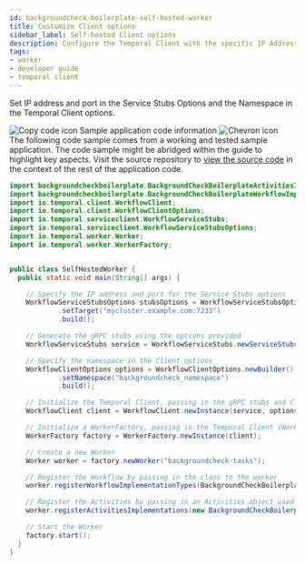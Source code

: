 ```yaml
---
id: backgroundcheck-boilerplate-self-hosted-worker
title: Customize Client options
sidebar_label: Self-hosted Client options
description: Configure the Temporal Client with the specific IP Address of the Temporal Server on your network.
tags:
- worker
- developer guide
- temporal client
---
```


<!-- DO NOT EDIT THIS FILE DIRECTLY.
THIS FILE IS GENERATED from https://github.com/temporalio/documentation-samples-java/blob/main/backgroundcheck/src/main/java/backgroundcheckboilerplate/workers/SelfHostedWorker.java. -->

Set IP address and port in the Service Stubs Options and the Namespace in the
Temporal Client options.

<div class="copycode-notice-container"><div class="copycode-notice"><img data-style="copycode-icon" src="/icons/copycode.png" alt="Copy code icon" /> Sample application code information <img id="i-0aaa325f-7acf-40fd-a941-b82fbbe11853" data-event="clickable-copycode-info" data-style="chevron-icon" src="/icons/chevron.png" alt="Chevron icon" /></div><div id="copycode-info-0aaa325f-7acf-40fd-a941-b82fbbe11853" class="copycode-info">The following code sample comes from a working and tested sample application. The code sample might be abridged within the guide to highlight key aspects. Visit the source repository to <a href="https://github.com/temporalio/documentation-samples-java/blob/main/backgroundcheck/src/main/java/backgroundcheckboilerplate/workers/SelfHostedWorker.java">view the source code</a> in the context of the rest of the application code.</div></div>

```java
import backgroundcheckboilerplate.BackgroundCheckBoilerplateActivitiesImpl;
import backgroundcheckboilerplate.BackgroundCheckBoilerplateWorkflowImpl;
import io.temporal.client.WorkflowClient;
import io.temporal.client.WorkflowClientOptions;
import io.temporal.serviceclient.WorkflowServiceStubs;
import io.temporal.serviceclient.WorkflowServiceStubsOptions;
import io.temporal.worker.Worker;
import io.temporal.worker.WorkerFactory;


public class SelfHostedWorker {
  public static void main(String[] args) {

    // Specify the IP address and port for the Service Stubs options
    WorkflowServiceStubsOptions stubsOptions = WorkflowServiceStubsOptions.newBuilder()
            .setTarget("mycluster.example.com:7233")
            .build();

    // Generate the gRPC stubs using the options provided
    WorkflowServiceStubs service = WorkflowServiceStubs.newServiceStubs(stubsOptions);

    // Specify the namespace in the Client options
    WorkflowClientOptions options = WorkflowClientOptions.newBuilder()
            .setNamespace("backgroundcheck_namespace")
            .build();

    // Initialize the Temporal Client, passing in the gRPC stubs and Client optins
    WorkflowClient client = WorkflowClient.newInstance(service, options);

    // Initialize a WorkerFactory, passing in the Temporal Client (WorkflowClient)
    WorkerFactory factory = WorkerFactory.newInstance(client);

    // Create a new Worker
    Worker worker = factory.newWorker("backgroundcheck-tasks");

    // Register the Workflow by passing in the class to the worker
    worker.registerWorkflowImplementationTypes(BackgroundCheckBoilerplateWorkflowImpl.class);

    // Register the Activities by passing in an Activities object used for execution
    worker.registerActivitiesImplementations(new BackgroundCheckBoilerplateActivitiesImpl());

    // Start the Worker
    factory.start();
  }
}
```
